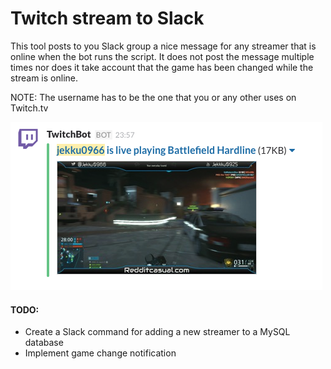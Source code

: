 # Twitch stream to Slack

This tool posts to you Slack group a nice message for any streamer that is online when the bot runs the script.
It does not post the message multiple times nor does it take account that the game has been changed while the stream is online.

NOTE: The username has to be the one that you or any other uses on Twitch.tv


![Screenshot](/static/twitch_stream.png?raw=true "Screenshot")

#### TODO:
* Create a Slack command for adding a new streamer to a MySQL database
* Implement game change notification